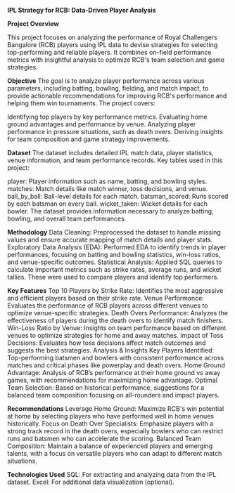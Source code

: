 **IPL Strategy for RCB: Data-Driven Player Analysis**


**Project Overview**

This project focuses on analyzing the performance of Royal Challengers Bangalore (RCB) players using IPL data to devise strategies for selecting top-performing and reliable players. It combines on-field performance metrics with insightful analysis to optimize RCB's team selection and game strategies.

**Objective**
The goal is to analyze player performance across various parameters, including batting, bowling, fielding, and match impact, to provide actionable recommendations for improving RCB's performance and helping them win tournaments. The project covers:

Identifying top players by key performance metrics.
Evaluating home ground advantages and performance by venue.
Analyzing player performance in pressure situations, such as death overs.
Deriving insights for team composition and game strategy improvements.

**Dataset**
The dataset includes detailed IPL match data, player statistics, venue information, and team performance records. Key tables used in this project:

player: Player information such as name, batting, and bowling styles.
matches: Match details like match winner, toss decisions, and venue.
ball_by_ball: Ball-level details for each match.
batsman_scored: Runs scored by each batsman on every ball.
wicket_taken: Wicket details for each bowler.
The dataset provides information necessary to analyze batting, bowling, and overall team performances.

**Methodology**
Data Cleaning: Preprocessed the dataset to handle missing values and ensure accurate mapping of match details and player stats.
Exploratory Data Analysis (EDA): Performed EDA to identify trends in player performances, focusing on batting and bowling statistics, win-loss ratios, and venue-specific outcomes.
Statistical Analysis: Applied SQL queries to calculate important metrics such as strike rates, average runs, and wicket tallies. These were used to compare players and identify top performers.

**Key Features**
Top 10 Players by Strike Rate: Identifies the most aggressive and efficient players based on their strike rate.
Venue Performance: Evaluates the performance of RCB players across different venues to optimize venue-specific strategies.
Death Overs Performance: Analyzes the effectiveness of players during the death overs to identify match finishers.
Win-Loss Ratio by Venue: Insights on team performance based on different venues to optimize strategies for home and away matches.
Impact of Toss Decisions: Evaluates how toss decisions affect match outcomes and suggests the best strategies.
Analysis & Insights
Key Players Identified: Top-performing batsmen and bowlers with consistent performance across matches and critical phases like powerplay and death overs.
Home Ground Advantage: Analysis of RCB’s performance at their home ground vs away games, with recommendations for maximizing home advantage.
Optimal Team Selection: Based on historical performance, suggestions for a balanced team composition focusing on all-rounders and impact players.

**Recommendations**
Leverage Home Ground: Maximize RCB's win potential at home by selecting players who have performed well in home venues historically.
Focus on Death Over Specialists: Emphasize players with a strong track record in the death overs, especially bowlers who can restrict runs and batsmen who can accelerate the scoring.
Balanced Team Composition: Maintain a balance of experienced players and emerging talents, with a focus on versatile players who can adapt to different match situations.

**Technologies Used**
SQL: For extracting and analyzing data from the IPL dataset.
Excel: For additional data visualization (optional).
